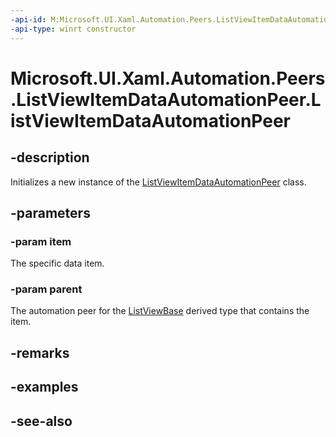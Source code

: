 ```yaml
---
-api-id: M:Microsoft.UI.Xaml.Automation.Peers.ListViewItemDataAutomationPeer.#ctor(System.Object,Microsoft.UI.Xaml.Automation.Peers.ListViewBaseAutomationPeer)
-api-type: winrt constructor
---
```


<!-- Method syntax
public ListViewItemDataAutomationPeer(System.Object item, Windows.UI.Xaml.Automation.Peers.ListViewBaseAutomationPeer parent)
-->

# Microsoft.UI.Xaml.Automation.Peers.ListViewItemDataAutomationPeer.ListViewItemDataAutomationPeer

## -description
Initializes a new instance of the [ListViewItemDataAutomationPeer](listviewitemdataautomationpeer.md) class.

## -parameters
### -param item
The specific data item.

### -param parent
The automation peer for the [ListViewBase](../microsoft.ui.xaml.controls/listviewbase.md) derived type that contains the item.

## -remarks

## -examples

## -see-also
